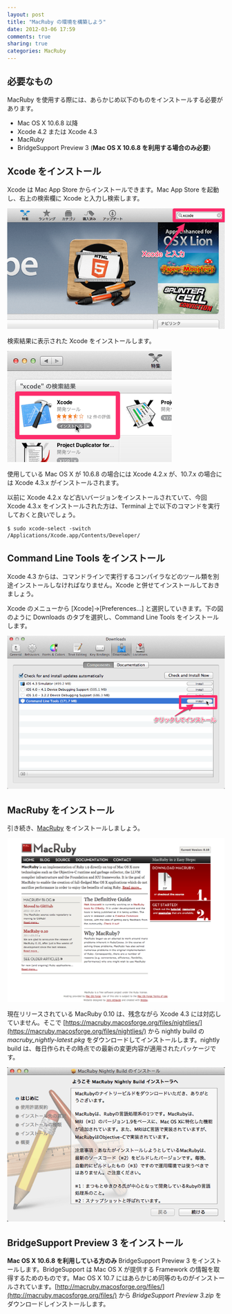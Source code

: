 ```yaml
---
layout: post
title: "MacRuby の環境を構築しよう"
date: 2012-03-06 17:59
comments: true
sharing: true
categories: MacRuby
---
```


## 必要なもの
MacRuby を使用する際には、あらかじめ以下のものをインストールする必要があります。

- Mac OS X 10.6.8 以降
- Xcode 4.2 または Xcode 4.3
- MacRuby
- BridgeSupport Preview 3 (**Mac OS X 10.6.8 を利用する場合のみ必要**)


## Xcode をインストール
Xcode は Mac App Store からインストールできます。Mac App Store を起動し、右上の検索欄に Xcode と入力し検索します。

![image](/images/ja/intro-install/search_xcode.png)

検索結果に表示された Xcode をインストールします。

![image](/images/ja/intro-install/xcode.png)

使用している Mac OS X が 10.6.8 の場合には Xcode 4.2.x が、10.7.x の場合には Xcode 4.3.x がインストールされます。

<div class="note">
<p>
以前に Xcode 4.2.x など古いバージョンをインストールされていて、今回 Xcode 4.3.x をインストールされた方は、Terminal 上で以下のコマンドを実行しておくと良いでしょう。</p>

```
$ sudo xcode-select -switch /Applications/Xcode.app/Contents/Developer/
```
</div>


## Command Line Tools をインストール
Xcode 4.3 からは、コマンドラインで実行するコンパイラなどのツール類を別途インストールしなければなりません。Xcode と併せてインストールしておきましょう。

Xcode のメニューから [Xcode]->[Preferences...] と選択していきます。下の図のように Downloads のタブを選択し、Command Line Tools をインストールします。

![image](/images/ja/intro-install/command_line_tools.png)

## MacRuby をインストール
引き続き、[MacRuby](http://www.macruby.org/) をインストールしましょう。

![image](/images/ja/intro-install/macruby_org.png)

現在リリースされている MacRuby 0.10 は、残念ながら Xcode 4.3 には対応していません。そこで [https://macruby.macosforge.org/files/nightlies/](https://macruby.macosforge.org/files/nightlies/) から nightly build の *macruby_nightly-latest.pkg* をダウンロードしてインストールします。nightly build は、毎日作られその時点での最新の変更内容が適用されたパッケージです。

![image](/images/ja/intro-install/nightly_build.png)


## BridgeSupport Preview 3 をインストール
**Mac OS X 10.6.8 を利用している方のみ** BridgeSupport Preview 3 をインストールします。BridgeSupport は Mac OS X が提供する Framework の情報を取得するためのものです。Mac OS X 10.7 にはあらかじめ同等のものがインストールされています。[http://macruby.macosforge.org/files/](http://macruby.macosforge.org/files/) から *BridgeSupport Preview 3.zip* をダウンロードしインストールします。
